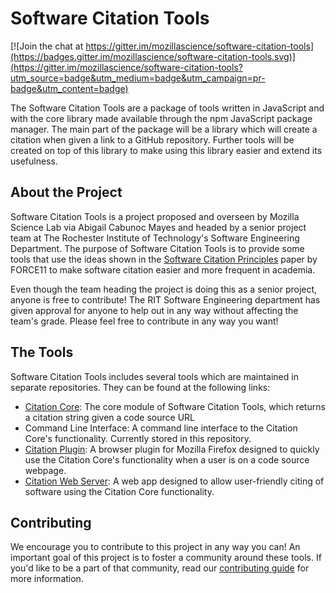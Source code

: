 # Software Citation Tools

[![Join the chat at https://gitter.im/mozillascience/software-citation-tools](https://badges.gitter.im/mozillascience/software-citation-tools.svg)](https://gitter.im/mozillascience/software-citation-tools?utm_source=badge&utm_medium=badge&utm_campaign=pr-badge&utm_content=badge)

The Software Citation Tools are a package of tools written in JavaScript and with the core library made available through the npm JavaScript package manager. The main part of the package will be a library which will create a citation when given a link to a GitHub repository. Further tools will be created on top of this library to make using this library easier and extend its usefulness.

## About the Project
Software Citation Tools is a project proposed and overseen by Mozilla Science Lab via Abigail Cabunoc Mayes and headed by a senior project team at The Rochester Institute of Technology's Software Engineering Department. The purpose of Software Citation Tools is to provide some tools that use the ideas shown in the [Software Citation Principles](https://www.force11.org/software-citation-principles) paper by FORCE11 to make software citation easier and more frequent in academia.

Even though the team heading the project is doing this as a senior project, anyone is free to contribute! The RIT Software Engineering department has given approval for anyone to help out in any way without affecting the team's grade. Please feel free to contribute in any way you want!

## The Tools
Software Citation Tools includes several tools which are maintained in separate repositories. They can be found at the following links:
- [Citation Core](https://github.com/mozillascience/CitationCore): The core module of Software Citation Tools, which returns a citation string given a code source URL
- Command Line Interface: A command line interface to the Citation Core's functionality. Currently stored in this repository.
- [Citation Plugin](https://github.com/mozillascience/citation-plugin): A browser plugin for Mozilla Firefox designed to quickly use the Citation Core's functionality when a user is on a code source webpage.
- [Citation Web Server](https://github.com/mozillascience/citation-web-server): A web app designed to allow user-friendly citing of software using the Citation Core functionality.

## Contributing
We encourage you to contribute to this project in any way you can! An important goal of this project is to foster a community around these tools. If you'd like to be a part of that community, read our [contributing guide](https://github.com/mozillascience/software-citation-tools/blob/master/CONTRIBUTING.md) for more information.
